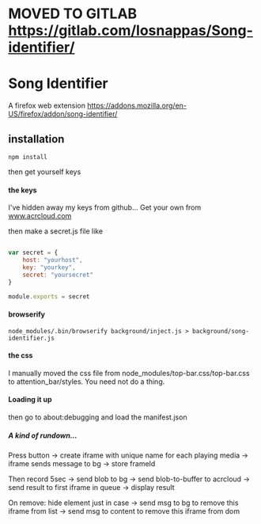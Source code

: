 # MOVED TO GITLAB https://gitlab.com/losnappas/Song-identifier/

# Song Identifier

A firefox web extension https://addons.mozilla.org/en-US/firefox/addon/song-identifier/


## installation

`npm install`

then get yourself keys


#### the keys

I've hidden away my keys from github... Get your own from www.acrcloud.com

then make a secret.js file like

```javascript

var secret = {
	host: "yourhost",
	key: "yourkey",
	secret: "yoursecret"
}

module.exports = secret
```

#### browserify

`node_modules/.bin/browserify background/inject.js > background/song-identifier.js `


#### the css

I manually moved the css file from node_modules/top-bar.css/top-bar.css to attention_bar/styles. You need not do a thing.

#### Loading it up

then go to about:debugging and load the manifest.json

##### A kind of rundown...

Press button -> create iframe with unique name for each playing media -> iframe sends message to bg -> store frameId

Then record 5sec -> send blob to bg -> send blob-to-buffer to acrcloud -> send result to first iframe in queue -> display result

On remove: hide element just in case -> send msg to bg to remove this iframe from list -> send msg to content to remove this iframe from dom


